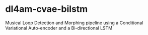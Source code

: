 # dl4am-cvae-bilstm
Musical Loop Detection and Morphing pipeline using a Conditional Variational Auto-encoder and a Bi-directional LSTM

